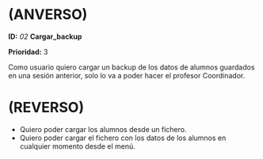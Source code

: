 # (ANVERSO)
**ID:** *02* **Cargar_backup**

**Prioridad:** 3

Como usuario quiero cargar un backup de los datos de alumnos guardados en una sesión anterior, solo lo va a poder hacer el profesor Coordinador.

# (REVERSO)

* Quiero poder cargar los alumnos desde un fichero.
* Quiero poder cargar el fichero con los datos de los alumnos en cualquier momento desde el menú.
